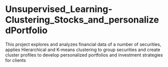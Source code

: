 # Unsupervised_Learning-Clustering_Stocks_and_personalizedPortfolio
This project explores and analyzes financial data of a number of securities, applies Hierarchical and K-means clustering to group securities and create cluster profiles to develop personalized portfolios and investment strategies for clients 
